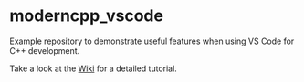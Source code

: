 # moderncpp_vscode

Example repository to demonstrate useful features when using VS Code for C++ development.

Take a look at the [Wiki](https://github.com/Thoemi09/moderncpp_vscode/wiki) for a detailed tutorial.
